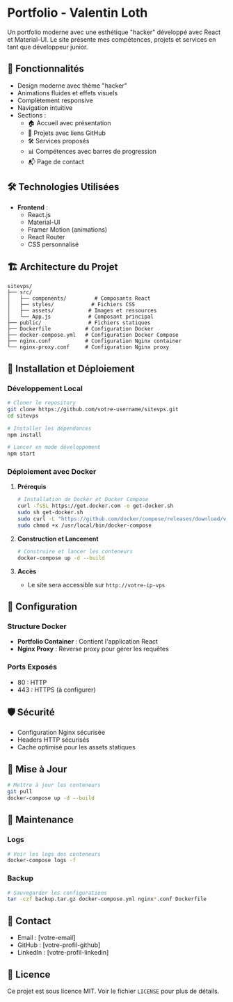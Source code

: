 # Portfolio - Valentin Loth

Un portfolio moderne avec une esthétique "hacker" développé avec React et Material-UI. Le site présente mes compétences, projets et services en tant que développeur junior.

## 🚀 Fonctionnalités

- Design moderne avec thème "hacker"
- Animations fluides et effets visuels
- Complètement responsive
- Navigation intuitive
- Sections :
  - 🏠 Accueil avec présentation
  - 💼 Projets avec liens GitHub
  - 🛠 Services proposés
  - 📊 Compétences avec barres de progression
  - 📬 Page de contact

## 🛠 Technologies Utilisées

- **Frontend** :
  - React.js
  - Material-UI
  - Framer Motion (animations)
  - React Router
  - CSS personnalisé

## 🏗 Architecture du Projet

```
sitevps/
├── src/
│   ├── components/         # Composants React
│   ├── styles/            # Fichiers CSS
│   ├── assets/           # Images et ressources
│   └── App.js            # Composant principal
├── public/               # Fichiers statiques
├── Dockerfile           # Configuration Docker
├── docker-compose.yml   # Configuration Docker Compose
├── nginx.conf           # Configuration Nginx container
└── nginx-proxy.conf     # Configuration Nginx proxy
```

## 🚀 Installation et Déploiement

### Développement Local

```bash
# Cloner le repository
git clone https://github.com/votre-username/sitevps.git
cd sitevps

# Installer les dépendances
npm install

# Lancer en mode développement
npm start
```

### Déploiement avec Docker

1. **Prérequis**
   ```bash
   # Installation de Docker et Docker Compose
   curl -fsSL https://get.docker.com -o get-docker.sh
   sudo sh get-docker.sh
   sudo curl -L "https://github.com/docker/compose/releases/download/v2.23.0/docker-compose-$(uname -s)-$(uname -m)" -o /usr/local/bin/docker-compose
   sudo chmod +x /usr/local/bin/docker-compose
   ```

2. **Construction et Lancement**
   ```bash
   # Construire et lancer les conteneurs
   docker-compose up -d --build
   ```

3. **Accès**
   - Le site sera accessible sur `http://votre-ip-vps`

## 🔧 Configuration

### Structure Docker

- **Portfolio Container** : Contient l'application React
- **Nginx Proxy** : Reverse proxy pour gérer les requêtes

### Ports Exposés

- 80 : HTTP
- 443 : HTTPS (à configurer)

## 🛡 Sécurité

- Configuration Nginx sécurisée
- Headers HTTP sécurisés
- Cache optimisé pour les assets statiques

## 🔄 Mise à Jour

```bash
# Mettre à jour les conteneurs
git pull
docker-compose up -d --build
```

## 📝 Maintenance

### Logs

```bash
# Voir les logs des conteneurs
docker-compose logs -f
```

### Backup

```bash
# Sauvegarder les configurations
tar -czf backup.tar.gz docker-compose.yml nginx*.conf Dockerfile
```

## 🤝 Contact

- Email : [votre-email]
- GitHub : [votre-profil-github]
- LinkedIn : [votre-profil-linkedin]

## 📜 Licence

Ce projet est sous licence MIT. Voir le fichier `LICENSE` pour plus de détails.
